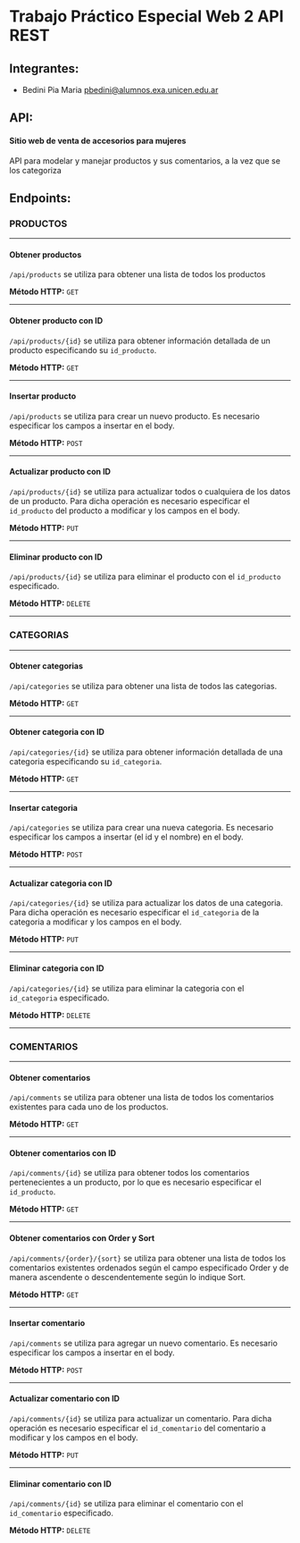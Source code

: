 # Trabajo Práctico Especial Web 2 API REST

## Integrantes:
- Bedini Pia Maria pbedini@alumnos.exa.unicen.edu.ar

## API:
#### Sitio web de venta de accesorios para mujeres
API para modelar y manejar productos y sus comentarios, a la vez que se los categoriza

## Endpoints:

### PRODUCTOS

---

#### Obtener productos
`/api/products` se utiliza para obtener una lista de todos los productos

**Método HTTP:** `GET`

---

#### Obtener producto con ID
`/api/products/{id}` se utiliza para obtener información detallada de un producto especificando su `id_producto`.

**Método HTTP:** `GET`

---

#### Insertar producto
`/api/products` se utiliza para crear un nuevo producto. Es necesario especificar los campos a insertar en el body.

**Método HTTP:** `POST`

---

#### Actualizar producto con ID
`/api/products/{id}` se utiliza para actualizar todos o cualquiera de los datos de un producto. Para dicha operación es necesario especificar el `id_producto` del producto a modificar y los campos en el body.

**Método HTTP:** `PUT`

---

#### Eliminar producto con ID
`/api/products/{id}` se utiliza para eliminar el producto con el `id_producto` especificado.

**Método HTTP:** `DELETE`

---

### CATEGORIAS

---

#### Obtener categorias
`/api/categories` se utiliza para obtener una lista de todos las categorias.

**Método HTTP:** `GET`

---

#### Obtener categoria con ID
`/api/categories/{id}` se utiliza para obtener información detallada de una categoria especificando su `id_categoria`.

**Método HTTP:** `GET`

---

#### Insertar categoria
`/api/categories` se utiliza para crear una nueva categoria. Es necesario especificar los campos a insertar (el id y el nombre) en el body.

**Método HTTP:** `POST`

---

#### Actualizar categoria con ID
`/api/categories/{id}` se utiliza para actualizar los datos de una categoria. Para dicha operación es necesario especificar el `id_categoria` de la categoria a modificar y los campos en el body.

**Método HTTP:** `PUT`

---

#### Eliminar categoria con ID
`/api/categories/{id}` se utiliza para eliminar la categoria con el `id_categoria` especificado.

**Método HTTP:** `DELETE`

---

### COMENTARIOS

---

#### Obtener comentarios
`/api/comments` se utiliza para obtener una lista de todos los comentarios existentes para cada uno de los productos.

**Método HTTP:** `GET`

---

#### Obtener comentarios con ID
`/api/comments/{id}` se utiliza para obtener todos los comentarios pertenecientes a un producto, por lo que es necesario especificar el `id_producto`.

**Método HTTP:** `GET`

---

#### Obtener comentarios con Order y Sort
`/api/comments/{order}/{sort}` se utiliza para obtener una lista de todos los comentarios existentes ordenados según el campo especificado Order y de manera ascendente o descendentemente según lo indique Sort.

**Método HTTP:** `GET`

---

#### Insertar comentario
`/api/comments` se utiliza para agregar un nuevo comentario. Es necesario especificar los campos a insertar en el body.

**Método HTTP:** `POST`

---

#### Actualizar comentario con ID
`/api/comments/{id}` se utiliza para actualizar un comentario. Para dicha operación es necesario especificar el `id_comentario` del comentario a modificar y los campos en el body.

**Método HTTP:** `PUT`

---

#### Eliminar comentario con ID
`/api/comments/{id}` se utiliza para eliminar el comentario con el `id_comentario` especificado.

**Método HTTP:** `DELETE`

